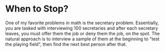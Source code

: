 # When to Stop?

One of my favorite problems in math is the secretary problem. Essentially, you are tasked with interviewing 100 secretaries and after each secretary leaves, you must offer them the job or deny them the job, on the spot. The natural approach is to interview a sample of them at the beginning to "test the playing field", then find the next best person after that.
